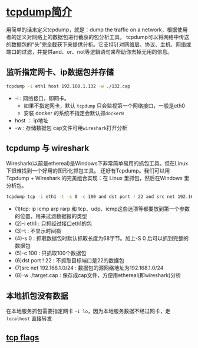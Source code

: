# [tcpdump简介](https://www.cnblogs.com/ggjucheng/archive/2012/01/14/2322659.html)

用简单的话来定义tcpdump，就是：dump the traffic on a network，根据使用者的定义对网络上的数据包进行截获的包分析工具。 tcpdump可以将网络中传送的数据包的“头”完全截获下来提供分析。它支持针对网络层、协议、主机、网络或端口的过滤，并提供and、or、not等逻辑语句来帮助你去掉无用的信息。

## 监听指定网卡、ip数据包并存储

```sh
tcpdump -i eth1 host 192.168.1.132 -w ./132.cap
```

- -i : 网络接口，即网卡。  
  - 如果不指定网卡，默认 `tcpdump` 只会监视第一个网络接口，一般是eth0
  - 安装 docker 的系统不指定会默认抓`docker0`
- host ： ip地址
- -w : 存储数据包 cap文件可用`wireshark`打开分析

## tcpdump 与 wireshark

Wireshark(以前是ethereal)是Windows下非常简单易用的抓包工具。但在Linux下很难找到一个好用的图形化抓包工具。
还好有Tcpdump。我们可以用Tcpdump + Wireshark 的完美组合实现：在 Linux 里抓包，然后在Windows 里分析包。

```sh
tcpdump tcp -i eth1 -t -s 0 -c 100 and dst port ! 22 and src net 192.168.1.0/24 -w ./target.cap
```

- (1)tcp: ip icmp arp rarp 和 tcp、udp、icmp这些选项等都要放到第一个参数的位置，用来过滤数据报的类型
- (2)-i eth1 : 只抓经过接口eth1的包
- (3)-t : 不显示时间戳
- (4)-s 0 : 抓取数据包时默认抓取长度为68字节。加上-S 0 后可以抓到完整的数据包
- (5)-c 100 : 只抓取100个数据包
- (6)dst port ! 22 : 不抓取目标端口是22的数据包
- (7)src net 192.168.1.0/24 : 数据包的源网络地址为192.168.1.0/24
- (8)-w ./target.cap : 保存成cap文件，方便用ethereal(即wireshark)分析

## 本地抓包没有数据

在本地服务抓包需要指定网卡 `-i lo`，因为本地服务数据不经过网卡，走 `localhost` 直接转发

## [tcp flags](https://gist.github.com/tuxfight3r/9ac030cb0d707bb446c7)

